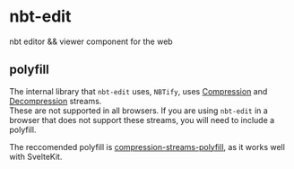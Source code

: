 # nbt-edit

nbt editor &amp;&amp; viewer component for the web

## polyfill

The internal library that `nbt-edit` uses, `NBTify`, uses [Compression](https://developer.mozilla.org/en-US/docs/Web/API/CompressionStream) and [Decompression](https://developer.mozilla.org/en-US/docs/Web/API/DecompressionStream) streams.\
These are not supported in all browsers. If you are using `nbt-edit` in a browser that does not support these streams, you will need to include a polyfill.

The reccomended polyfill is [compression-streams-polyfill](https://github.com/101arrowz/compression-streams-polyfill), as it works well with SvelteKit.